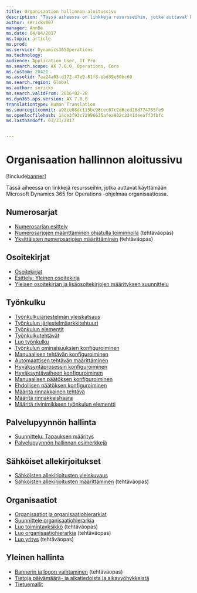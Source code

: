 ```yaml
---
title: Organisaation hallinnon aloitussivu
description: "Tässä aiheessa on linkkejä resursseihin, jotka auttavat käyttämään Microsoft Dynamics 365 for Operations -ohjelmaa organisaatiossa."
author: sericks007
manager: AnnBe
ms.date: 04/04/2017
ms.topic: article
ms.prod: 
ms.service: Dynamics365Operations
ms.technology: 
audience: Application User, IT Pro
ms.search.scope: AX 7.0.0, Operations, Core
ms.custom: 20421
ms.assetid: 7aa24a03-d172-47e9-81f8-ebd39e80bc60
ms.search.region: Global
ms.author: sericks
ms.search.validFrom: 2016-02-28
ms.dyn365.ops.version: AX 7.0.0
translationtype: Human Translation
ms.sourcegitcommit: a98ce08dc115bc96cec07c2d6ced10d774785fe9
ms.openlocfilehash: 1ace3f93c72996635afea932c2341deeaff3fbfc
ms.lasthandoff: 03/31/2017


---
```


# <a name="organization-administration-home-page"></a>Organisaation hallinnon aloitussivu

[!include[banner](../includes/banner.md)]


Tässä aiheessa on linkkejä resursseihin, jotka auttavat käyttämään Microsoft Dynamics 365 for Operations -ohjelmaa organisaatiossa.

<a name="number-sequences"></a>Numerosarjat
----------------

-   [Numerosarjan esittely](number-sequence-overview.md)
-   [Numerosarjojen määrittäminen ohjatulla toiminnolla](http://ax.help.dynamics.com/en/wiki/set-up-number-sequences-by-using-a-wizard/) (tehtäväopas)
-   [Yksittäisten numerosarjojen määrittäminen](http://ax.help.dynamics.com/en/wiki/set-up-number-sequences-on-an-individual-basis/) (tehtäväopas)

## <a name="address-books"></a>Osoitekirjat
-   [Osoitekirjat](qa-address-books.md)
-   [Esittely: Yleinen osoitekirja](overview-global-address-book.md)
-   [Yleisen osoitekirjan ja lisäosoitekirjojen määrityksen suunnittelu](plan-configuration-global-address-book-additional-address-books.md)

## <a name="workflow"></a>Työnkulku
-   [Työnkulkujärjestelmän yleiskatsaus](overview-workflow-system.md)
-   [Työnkulun järjestelmäarkkitehtuuri](workflow-system-architecture.md)
-   [Työnkulun elementit](workflow-elements.md)
-   [Työnkulkutehtävät](workflow-actions.md)
-   [Luo työnkulku](create-workflow.md)
-   [Työnkulun ominaisuuksien konfiguroiminen](configure-workflow-properties.md)
-   [Manuaalisen tehtävän konfiguroiminen](configure-manual-task-workflow.md)
-   [Automaattisen tehtävän määrittäminen](configure-automated-task-workflow.md)
-   [Hyväksyntäprosessin konfiguroiminen](configure-approval-process-workflow.md)
-   [Hyväksyntävaiheen konfiguroiminen](configure-approval-step-workflow.md)
-   [Manuaalisen päätöksen konfiguroiminen](configure-manual-decision-workflow.md)
-   [Ehdollisen päätöksen konfiguroiminen](configure-conditional-decision-workflow.md)
-   [Määritä rinnakkainen tehtävä](configure-parallel-activity-workflow.md)
-   [Määritä rinnakkaishaara](configure-parallel-branch-workflow.md)
-   [Määritä rivinimikkeen työnkulun elementti](configure-line-item-workflow.md)

## <a name="case-management"></a>Palvelupyynnön hallinta
-   [Suunnittelu: Tapauksen määritys](plan-case-management.md)
-   [Palvelupyynnön hallinnan esimerkkejä](cases.md)

## <a name="electronic-signatures"></a>Sähköiset allekirjoitukset
-   [Sähköisten allekirjoitusten yleiskuvaus](electronic-signature-overview.md)
-   [Sähköisten allekirjoitusten määrittäminen](http://ax.help.dynamics.com/en/wiki/set-up-electronic-signatures/) (tehtäväopas)

## <a name="organizations"></a>Organisaatiot
-   [Organisaatiot ja organisaatiohierarkiat](organizations-organizational-hierarchies.md)
-   [Suunnittele organisaatiohierarkia](plan-organizational-hierarchy.md)
-   [Luo toimintayksikkö](http://ax.help.dynamics.com/en/wiki/create-an-operating-unit/) (tehtäväopas)
-   [Luo organisaatiohierarkia](http://ax.help.dynamics.com/en/wiki/create-an-organization-hierarchy/) (tehtäväopas)
-   [Luo yritys](http://ax.help.dynamics.com/en/wiki/create-a-legal-entity/) (tehtäväopas)

## <a name="general-administration"></a>Yleinen hallinta
-   [Bannerin ja logon vaihtaminen](http://ax.help.dynamics.com/en/wiki/change-the-banner-or-logo/) (tehtäväopas)
-   [Tietoja päivämäärä- ja aikatiedoista ja aikavyöhykkeistä](date-time-zones.md)
-   [Tietuemallit](record-templates.md)







